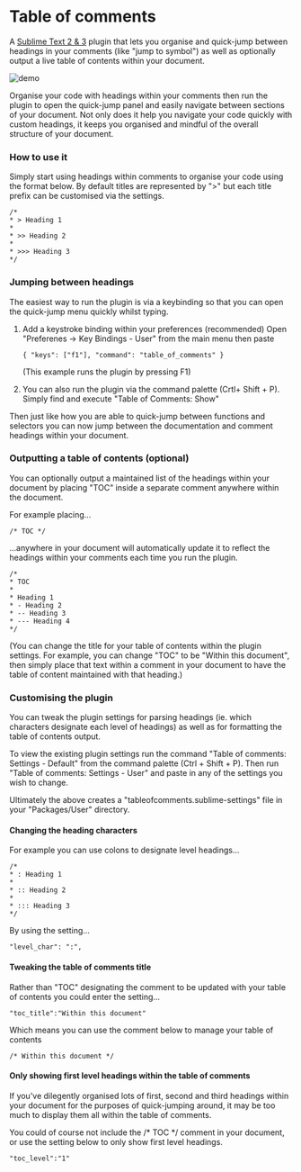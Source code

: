 # Table of comments

A [Sublime Text 2 & 3](http://www.sublimetext.com) plugin that lets you organise and quick-jump between headings in your comments (like "jump to symbol") as well as optionally output a live table of contents within your document.

![demo](http://imgur.com/uIhsQ8A.gif)

Organise your code with headings within your comments then run the plugin to open the quick-jump panel and easily navigate between sections of your document. Not only does it help you navigate your code quickly with custom headings, it keeps you organised and mindful of the overall structure of your document.

### How to use it

Simply start using headings within comments to organise your code using the format below.
By default titles are represented by ">" but each title prefix can be customised via the settings.

```
/*
* > Heading 1
*
* >> Heading 2
*
* >>> Heading 3
*/
```

### Jumping between headings

The easiest way to run the plugin is via a keybinding so that you can open the quick-jump menu quickly whilst typing.

1. Add a keystroke binding within your preferences (recommended)
   Open "Preferenes -> Key Bindings - User" from the main menu then paste

   ```{ "keys": ["f1"], "command": "table_of_comments" }```
   
   (This example runs the plugin by pressing F1)
   
2. You can also run the plugin via the command palette (Crtl+ Shift + P). Simply find and execute "Table of Comments: Show"

Then just like how you are able to quick-jump between functions and selectors you can now jump between the documentation and comment headings within your document.

### Outputting a table of contents (optional)

You can optionally output a maintained list of the headings within your document by placing "TOC" inside a separate comment anywhere within the document.

For example placing...

```/* TOC */```

...anywhere in your document will automatically update it to reflect the headings within your comments each time you run the plugin.

```
/*
* TOC
*
* Heading 1
* - Heading 2
* -- Heading 3
* --- Heading 4
*/
```

(You can change the title for your table of contents within the plugin settings.  For example, you can change "TOC" to be "Within this document", then simply place that text within a comment in your document to have the table of content maintained with that heading.)

### Customising the plugin

You can tweak the plugin settings for parsing headings (ie. which characters designate each level of headings) as well as for formatting the table of contents output.

To view the existing plugin settings run the command "Table of comments: Settings - Default" from the command palette (Ctrl + Shift + P).
Then run "Table of comments: Settings - User" and paste in any of the settings you wish to change.

Ultimately the above creates a "tableofcomments.sublime-settings" file in your "Packages/User" directory.

#### Changing the heading characters

For example you can use colons to designate level headings...

```
/*
* : Heading 1
*
* :: Heading 2
*
* ::: Heading 3
*/
```

By using the setting...

```
"level_char": ":",
```

#### Tweaking the table of comments title

Rather than "TOC" designating the comment to be updated with your table of contents you could enter the setting...

```
"toc_title":"Within this document"
```

Which means you can use the comment below to manage your table of contents

```
/* Within this document */
```

#### Only showing first level headings within the table of comments

If you've dilegently organised lots of first, second and third headings within your document for the purposes of quick-jumping around, it may be too much to display them all within the table of comments.

You could of course not include the /* TOC */ comment in your document, or use the setting below to only show first level headings.

```
"toc_level":"1"
```
